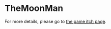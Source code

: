 # TheMoonMan
For more details, please go to [the game itch page](https://nofacecreep.itch.io/the-moon-man).
